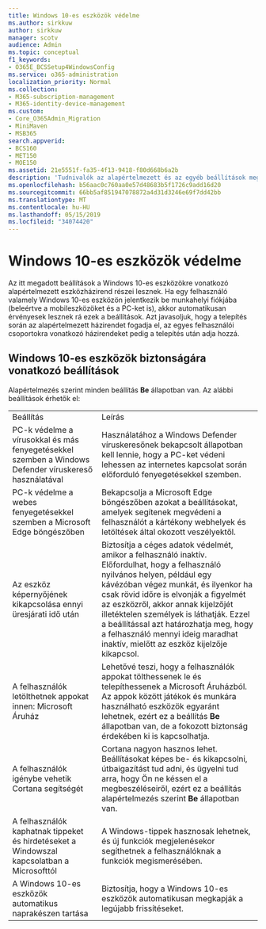 ```yaml
---
title: Windows 10-es eszközök védelme
ms.author: sirkkuw
author: sirkkuw
manager: scotv
audience: Admin
ms.topic: conceptual
f1_keywords:
- O365E_BCSSetup4WindowsConfig
ms.service: o365-administration
localization_priority: Normal
ms.collection:
- M365-subscription-management
- M365-identity-device-management
ms.custom:
- Core_O365Admin_Migration
- MiniMaven
- MSB365
search.appverid:
- BCS160
- MET150
- MOE150
ms.assetid: 21e5551f-fa35-4f13-9418-f80d668b6a2b
description: 'Tudnivalók az alapértelmezett és az egyéb beállítások megadása Windows 10 eszközök biztonságos. '
ms.openlocfilehash: b56aac0c760aa0e57d48683b5f1726c9add16d20
ms.sourcegitcommit: 66bb5af851947078872a4d31d3246e69f7dd42bb
ms.translationtype: MT
ms.contentlocale: hu-HU
ms.lasthandoff: 05/15/2019
ms.locfileid: "34074420"
---
```

# <a name="secure-windows-10-devices"></a>Windows 10-es eszközök védelme

Az itt megadott beállítások a Windows 10-es eszközökre vonatkozó alapértelmezett eszközházirend részei lesznek. Ha egy felhasználó valamely Windows 10-es eszközön jelentkezik be munkahelyi fiókjába (beleértve a mobileszközöket és a PC-ket is), akkor automatikusan érvényesek lesznek rá ezek a beállítások. Azt javasoljuk, hogy a telepítés során az alapértelmezett házirendet fogadja el, az egyes felhasználói csoportokra vonatkozó házirendeket pedig a telepítés után adja hozzá.
  
## <a name="settings-to-secure-windows-10-devices"></a>Windows 10-es eszközök biztonságára vonatkozó beállítások

Alapértelmezés szerint minden beállítás **Be** állapotban van. Az alábbi beállítások érhetők el:
  
|||
|:-----|:-----|
|Beállítás  <br/> |Leírás  <br/> |
|PC-k védelme a vírusokkal és más fenyegetésekkel szemben a Windows Defender víruskereső használatával  <br/> |Használatához a Windows Defender víruskeresőnek bekapcsolt állapotban kell lennie, hogy a PC-ket védeni lehessen az internetes kapcsolat során előforduló fenyegetésekkel szemben.  <br/> |
|PC-k védelme a webes fenyegetésekkel szemben a Microsoft Edge böngészőben  <br/> |Bekapcsolja a Microsoft Edge böngészőben azokat a beállításokat, amelyek segítenek megvédeni a felhasználót a kártékony webhelyek és letöltések által okozott veszélyektől.  <br/> |
|Az eszköz képernyőjének kikapcsolása ennyi üresjárati idő után  <br/> |Biztosítja a céges adatok védelmét, amikor a felhasználó inaktív. Előfordulhat, hogy a felhasználó nyilvános helyen, például egy kávézóban végez munkát, és ilyenkor ha csak rövid időre is elvonják a figyelmét az eszközről, akkor annak kijelzőjét illetéktelen személyek is láthatják. Ezzel a beállítással azt határozhatja meg, hogy a felhasználó mennyi ideig maradhat inaktív, mielőtt az eszköz kijelzője kikapcsol.  <br/> |
|A felhasználók letölthetnek appokat innen: Microsoft Áruház  <br/> |Lehetővé teszi, hogy a felhasználók appokat tölthessenek le és telepíthessenek a Microsoft Áruházból. Az appok között játékok és munkára használható eszközök egyaránt lehetnek, ezért ez a beállítás **Be** állapotban van, de a fokozott biztonság érdekében ki is kapcsolhatja.  <br/> |
|A felhasználók igénybe vehetik Cortana segítségét  <br/> |Cortana nagyon hasznos lehet. Beállításokat képes be- és kikapcsolni, útbaigazítást tud adni, és ügyelni tud arra, hogy Ön ne késsen el a megbeszéléseiről, ezért ez a beállítás alapértelmezés szerint **Be** állapotban van.  <br/> |
|A felhasználók kaphatnak tippeket és hirdetéseket a Windowszal kapcsolatban a Microsofttól  <br/> |A Windows-tippek hasznosak lehetnek, és új funkciók megjelenésekor segíthetnek a felhasználóknak a funkciók megismerésében.  <br/> |
|A Windows 10-es eszközök automatikus naprakészen tartása  <br/> |Biztosítja, hogy a Windows 10-es eszközök automatikusan megkapják a legújabb frissítéseket.  <br/> |
   

